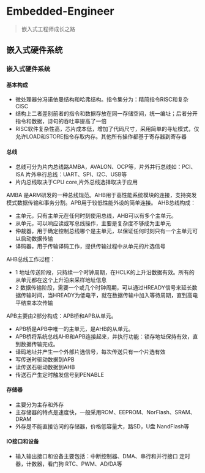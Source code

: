 # Embedded-Engineer
> 嵌入式工程师成长之路

## 嵌入式硬件系统
### 嵌入式硬件系统
#### 基本构成
  * 微处理器分冯诺依曼结构和哈弗结构。指令集分为：精简指令RISC和复杂CISC
  * 结构上二者差别前者的指令和数据存放在同一存储空间，统一编址；后者分开指令和数据，诗句的吞吐率提高了一倍
  * RISC软件复杂性高，芯片成本低，增加了代码尺寸，采用简单的寻址模式，仅允许LOAD和STORE指令存取内存。其他所有操作都基于寄存器到寄存器

#### 总线
  * 总线可分为片内总线路AMBA，AVALON、OCP等，片外并行总线如：PCI、ISA 片外串行总线：UART、SPI、I2C、USB等
  * 片内总线取决于CPU core,片外总线选择取决于应用
 
   AMBA 是ARM研发的一种总线规范。AHB用于高性能系统模块的连接，支持突发模式数据传输和事务分割。APB用于较低性能外设的简单连接。
   AHB总线构成：
   * 主单元，只有主单元在任何时刻使用总线，AHB可以有多个主单元。
   * 从单元，可以响应读或写总线操作，主要是复杂度不够成为主单元
   * 仲裁器，用于确定控制总线哪个是主单元，以保证任何时刻只有一个主单元可以启动数据传输
   * 译码器，用于传输译码工作，提供传输过程中从单元的片选信号
    
  AHB总线工作过程：
  * 1 地址传送阶段，只持续一个时钟周期，在HCLK的上升沿数据有效。所有的从单元都在这个上升沿来采样地址信息
  * 2 数据传输阶段，需要一个或几个时钟周期，可以通过HREADY信号来延长数据传输时间，当HREADY为低电平，就在数据传输中加入等待周期，直到高电平结束本次传输

  APB主要由2部分构成：APB桥和APB从单元。
  * APB桥是APB中唯一的主单元，是AHB的从单元。
  * APB桥将系统总线AHB和APB连接起来，并执行功能：锁存地址保持有效，直到数据传输完成。
  * 译码地址并产生一个外部片选信号，每次传送只有一个片选有效
  * 写传送时驱动数据到APB
  * 读传送石驱动数据到AHB
  * 传送石产生定时触发信号到PENABLE

#### 存储器
 * 主要分为主存和外存
 * 主存储器的特点是速度快，一般采用ROM、EEPROM、NorFlash、SRAM、DRAM
 * 外存是不能直接访问的存储器，价格低容量大，路SD，U盘 NandFlash等

#### IO接口和设备
 * 输入输出接口和设备主要包括：中断控制器、DMA、串行和并行接口 定时器，计数器，看门狗 RTC、PWM、AD/DA等
